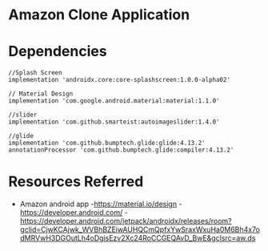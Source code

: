 # Amazon Clone Application

# Dependencies 
    //Splash Screen
    implementation 'androidx.core:core-splashscreen:1.0.0-alpha02'
    
    // Material Design
    implementation 'com.google.android.material:material:1.1.0'

    //slider
    implementation 'com.github.smarteist:autoimageslider:1.4.0'

    //glide
    implementation 'com.github.bumptech.glide:glide:4.13.2'
    annotationProcessor 'com.github.bumptech.glide:compiler:4.13.2'
    
# Resources Referred 

- Amazon android app
-https://material.io/design
-https://developer.android.com/
-https://developer.android.com/jetpack/androidx/releases/room?gclid=CjwKCAjwk_WVBhBZEiwAUHQCmQpfxYwSraxWxuHa0M6Bh4x7odMRVwH3DGOutLh4oDgisEzv2Xc24RoCCGEQAvD_BwE&gclsrc=aw.ds
